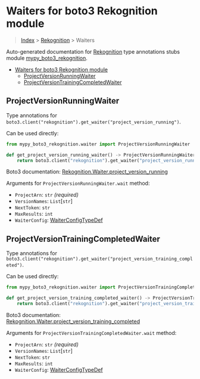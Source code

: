 # Waiters for boto3 Rekognition module

> [Index](..) > [Rekognition](.) > Waiters

Auto-generated documentation for
[Rekognition](https://boto3.amazonaws.com/v1/documentation/api/1.17.75/reference/services/rekognition.html#Rekognition)
type annotations stubs module
[mypy_boto3_rekognition](https://pypi.org/project/mypy-boto3-rekognition/).

- [Waiters for boto3 Rekognition module](#waiters-for-boto3-rekognition-module)
  - [ProjectVersionRunningWaiter](#projectversionrunningwaiter)
  - [ProjectVersionTrainingCompletedWaiter](#projectversiontrainingcompletedwaiter)

## ProjectVersionRunningWaiter

Type annotations for
`boto3.client("rekognition").get_waiter("project_version_running")`.

Can be used directly:

```python
from mypy_boto3_rekognition.waiter import ProjectVersionRunningWaiter

def get_project_version_running_waiter() -> ProjectVersionRunningWaiter:
    return boto3.client("rekognition").get_waiter("project_version_running")
```

Boto3 documentation:
[Rekognition.Waiter.project_version_running](https://boto3.amazonaws.com/v1/documentation/api/1.17.75/reference/services/rekognition.html#Rekognition.Waiter.project_version_running)

Arguments for `ProjectVersionRunningWaiter.wait` method:

- `ProjectArn`: `str` *(required)*
- `VersionNames`: `List`\[`str`\]
- `NextToken`: `str`
- `MaxResults`: `int`
- `WaiterConfig`: [WaiterConfigTypeDef](./type_defs.md#waiterconfigtypedef)

## ProjectVersionTrainingCompletedWaiter

Type annotations for
`boto3.client("rekognition").get_waiter("project_version_training_completed")`.

Can be used directly:

```python
from mypy_boto3_rekognition.waiter import ProjectVersionTrainingCompletedWaiter

def get_project_version_training_completed_waiter() -> ProjectVersionTrainingCompletedWaiter:
    return boto3.client("rekognition").get_waiter("project_version_training_completed")
```

Boto3 documentation:
[Rekognition.Waiter.project_version_training_completed](https://boto3.amazonaws.com/v1/documentation/api/1.17.75/reference/services/rekognition.html#Rekognition.Waiter.project_version_training_completed)

Arguments for `ProjectVersionTrainingCompletedWaiter.wait` method:

- `ProjectArn`: `str` *(required)*
- `VersionNames`: `List`\[`str`\]
- `NextToken`: `str`
- `MaxResults`: `int`
- `WaiterConfig`: [WaiterConfigTypeDef](./type_defs.md#waiterconfigtypedef)
